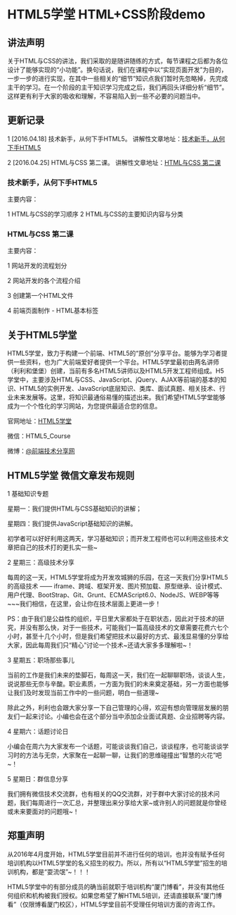 # HTML5学堂 HTML+CSS阶段demo
## 讲法声明
关于HTML与CSS的讲法，我们采取的是随讲随练的方式，每节课程之后都为各位设计了能够实现的“小功能”。换句话说，我们在课程中以“实现页面开发”为目的，一步一步的进行实现，在其中一些相关的“细节”知识点我们暂时先忽略掉，先完成主干的学习。在一个阶段的主干知识学习完成之后，我们再回头详细分析“细节”。这样更有利于大家的吸收和理解，不容易陷入到一些不必要的问题当中。

## 更新记录 
1 [2016.04.18] 技术新手，从何下手HTML5。 讲解性文章地址：[技术新手，从何下手HTML5][1]

2 [2016.04.25] HTML与CSS 第二课。 讲解性文章地址：[HTML与CSS 第二课][2]

### 技术新手，从何下手HTML5
主要内容：

1 HTML与CSS的学习顺序
2 HTML与CSS的主要知识内容与分类

### HTML与CSS 第二课
主要内容：

1 网站开发的流程划分

2 网站开发的各个流程介绍

3 创建第一个HTML文件

4 前端页面制作 - HTML基本标签


## 关于HTML5学堂
HTML5学堂，致力于构建一个前端、HTML5的“原创”分享平台。能够为学习者提供一些资料，也为广大前端爱好者提供一个平台。HTML5学堂最初由两名讲师（利利和堡堡）创建，当前有多名HTML5讲师以及HTML5开发工程师组成。H5学堂中，主要涉及HTML与CSS、JavaScript、jQuery、AJAX等前端的基本的知识、HTML5的实例开发、JavaScript底层知识、类库、面试真题、相关技术、行业未来发展等。这里，将知识最通俗易懂的描述出来。我们希望HTML5学堂能够成为一个个性化的学习网站，为您提供最适合您的信息。

官网地址：[HTML5学堂][3]

微信：HTML5_Course

微博：[@前端技术分享网][4]

## HTML5学堂 微信文章发布规则
1 基础知识专题

星期一：我们提供HTML与CSS基础知识的讲解；

星期四：我们提供JavaScript基础知识的讲解。

初学者可以好好利用这两天，学习基础知识；而开发工程师也可以利用这些技术文章把自己的技术打的更扎实一些~

2 星期三：高级技术分享

每周的这一天，HTML5学堂将成为开发攻城狮的乐园，在这一天我们分享HTML5的高级技术 —— iframe、跨域、框架开发、图片预加载、原型继承、设计模式、用户代理、BootStrap、Git、Grunt、ECMAScript6.0、NodeJS、WEBP等等~~~我们相信，在这里，会让你在技术层面上更进一步！

PS：由于我们是公益性的组织，平日里大家都处于在职状态，因此对于技术的研究，并没有那么快，对于一些技术，可能我们一篇高级技术的文章需要花费六七个小时，甚至十几个小时，但是我们希望把技术以最好的方式、最浅显易懂的分享给大家，因此每周我们只“精心”讨论一个技术~还请大家多多理解啦~！

3 星期五：职场那些事儿

当前的工作是我们未来的垫脚石，每周这一天，我们在一起聊聊职场，谈谈人生，说说那些无奈与辛酸。职业素质，一方面为我们的未来奠定基础，另一方面也能够让我们及时发现当前工作中的一些问题，明白一些道理~

除此之外，利利也会跟大家分享一下自己管理的心得，欢迎有想向管理层发展的朋友们一起来讨论。小编也会在这个部分当中添加企业面试真题、企业招聘等内容。

4 星期六：话题讨论日

小编会在周六为大家发布一个话题，可能谈谈我们自己，谈谈程序，也可能谈谈学习时的方法与无奈，大家聚在一起聊一聊，让我们的思维碰撞出“智慧的火花”吧~！

5 星期日：群信息分享

我们拥有微信技术交流群，也有相关的QQ交流群，对于群中大家讨论的技术问题，我们每周进行一次汇总，并整理出来分享给大家~或许别人的问题就是你曾经或未来要面对的问题哦~！

## 郑重声明
从2016年4月度开始，HTML5学堂目前并不进行任何的培训，也并没有赋予任何培训机构以HTML5学堂的名义招生的权力。所以，所有以“HTML5学堂”招生的培训机构，都是“耍流氓”~！！！

HTML5学堂中的有部分成员的确当前就职于培训机构“厦门博看”，并没有其他任何组织和机构被我们授权。如果您希望了解HTML5培训，还请直接联系“厦门博看”（仅限博看厦门校区），HTML5学堂目前不受理任何培训方面的咨询工作。

[1]: http://dwz.cn/h5course-html-1

[2]: http://dwz.cn/h5course-html-2

[3]: http://www.h5course.com

[4]:http://weibo.com/H5course